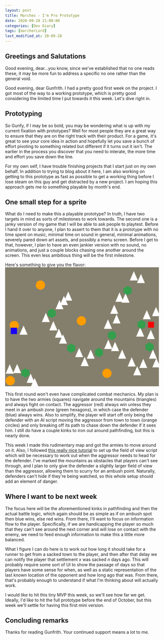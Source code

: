 ```yaml
---
layout: post
title: Marches - I'm Pro Prototype
date: 2020-09-28 21:00:00
categories: [Dev Diary]
tags: [marcherLord]
last_modified_at: 20-09-28
---
```


## Greetings and Salutations
Good evening, dear...you know, since we've established that no one reads these, it may be more fun to address a specific no one rather than the general void.

Good evening, dear Gunfrith.  I had a pretty good first week on the project.  I got most of the way to a working prototype, which is pretty good considering the limited time I put towards it this week.  Let's dive right in.

## Prototyping
So Gunfy, if I may be so bold, you may be wondering what is up with my current fixation with prototypes?  Well for most people they are a great way to ensure that they are on the right track with their product.  For a game, it's great to see your core idea in action and hopefully let you save a bunch of effort pivoting to something related but different if it turns out it isn't.  The earlier in the process you discover that you need to interate, the more time and effort you save down the line.

For my own self, I have trouble finishing projects that I start just on my own behalf.  In addition to trying to blog about it here, I am also working on getting to this prototype as fast as possible to get a working thing before I lose steam on this guy and get distracted by a new project.  I am hoping this approach gets me to something playable by month's end.

## One small step for a sprite
What do I need to make this a playable prototype?  In truth, I have two targets in mind as sorts of milestones to work towards.  The second one is a janky version of my game that I will be able to ask people to playtest.  Before I hand it over to anyone, I plan to assert to them that it is a prototype with no time spent on music, minimal time on sound in general, minimal animations, severely pared down art assets, and possibly a menu screen.  Before I get to that, however, I plan to have an even jankier version with no sound, no animations, and just a couple blocks chasing one another around the screen.  This even less ambitious thing will be the first milestone.

Here's something to give you the flavor:
![The color scheme here is pretty awful, tbh...](/assets/DD_Mar_Week1.PNG)

This first round won't even have complicated combat mechanics.  My plan is to have the two armies (squares) navigate around the mountains (triangles) and always fight on contact.  The aggressor (red) always win unless they meet in an ambush zone (green hexagons), in which case the defender (blue) always wins.  Also to simplify, the player will start off only being the defender with an AI script moving the aggressor from town to town (orange circles) and only breaking off its path to chase down the defender if it sees him.  I still do have a couple kinks to iron out around pathfinding, but this is nearly done.

This week I made this rudimentary map and got the armies to move around on it.  Also, I followed [this really nice tutorial](https://www.youtube.com/watch?v=rQG9aUWarwE) to set up the field of view script which will be necessary to work out when the aggressor needs to head for the defender.  I've marked the mountains as obstacles that players can't see through, and I plan to only give the defender a slightly larger field of view than the aggressor, allowing them to scurry for an ambush point.  Naturally, defenders can't hide if they're being watched, so this whole setup should add an element of danger.  

## Where I want to be next week
The focus here will be the aforementioned kinks in pathfinding and then the actual battle logic, which again should be as simple as if on ambush spot then blue wins, else red wins.  From there, I'll want to focus on information flow to the player.  Specifically, if we are handicapping the player so much that they can't see around the next corner and will lose on contact with the enemy, we need to feed enough information to make this a little more balanced.

What I figure I can do here is to work out how long it should take for a runner to get from a sacked town to the player, and then after that delay we can notify the player that settlement _x_ was sacked _n_ days ago.  This will probably require some sort of UI to show the passage of days so that players have some sense for when, as well as a static representation of the last known location of the opponent and how long ago that was.  From there, that's probably enough to understand if what I'm thinking about will actually work.

I would like to hit this tiny MVP this week, so we'll see how far we get.  Ideally, I'd like to hit the full prototype before the end of October, but this week we'll settle for having this first mini version.

## Concluding remarks
Thanks for reading Gunfrith.  Your continued support means a lot to me.
